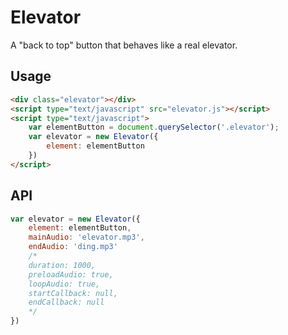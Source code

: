 # Elevator

A "back to top" button that behaves like a real elevator.

## Usage

```html
<div class="elevator"></div>
<script type="text/javascript" src="elevator.js"></script>
<script type="text/javascript">
    var elementButton = document.querySelector('.elevator');
    var elevator = new Elevator({
        element: elementButton
    })
</script>
```

## API

```js
var elevator = new Elevator({
    element: elementButton,
    mainAudio: 'elevator.mp3',
    endAudio: 'ding.mp3'
    /*
    duration: 1000,
    preloadAudio: true,
    loopAudio: true,
    startCallback: null,
    endCallback: null
    */
})
```
